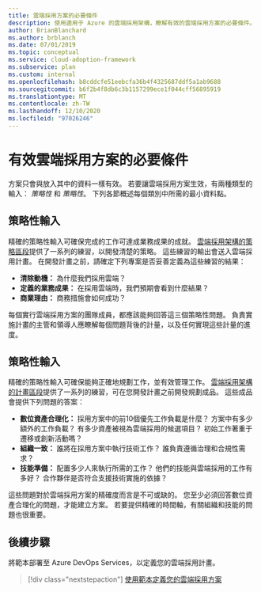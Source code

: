 ```yaml
---
title: 雲端採用方案的必要條件
description: 使用適用于 Azure 的雲端採用架構，瞭解有效的雲端採用方案的必要條件。
author: BrianBlanchard
ms.author: brblanch
ms.date: 07/01/2019
ms.topic: conceptual
ms.service: cloud-adoption-framework
ms.subservice: plan
ms.custom: internal
ms.openlocfilehash: b8cddcfe51eebcfa36b4f4325687ddf5a1ab9688
ms.sourcegitcommit: b6f2b4f8db6c3b1157299ece1f044cff56895919
ms.translationtype: MT
ms.contentlocale: zh-TW
ms.lasthandoff: 12/10/2020
ms.locfileid: "97026246"
---
```

# <a name="prerequisites-for-an-effective-cloud-adoption-plan"></a>有效雲端採用方案的必要條件

方案只會與放入其中的資料一樣有效。 若要讓雲端採用方案生效，有兩種類型的輸入： _策略性_ 和 _策略性_。 下列各節概述每個類別中所需的最小資料點。

## <a name="strategic-inputs"></a>策略性輸入

精確的策略性輸入可確保完成的工作可達成業務成果的成就。 [雲端採用架構的策略區段](../strategy/index.md)提供了一系列的練習，以開發清楚的策略。 這些練習的輸出會送入雲端採用計畫。 在開發計畫之前，請確定下列專案是否妥善定義為這些練習的結果：

- **清除動機：** 為什麼我們採用雲端？
- **定義的業務成果：** 在採用雲端時，我們預期會看到什麼結果？
- **商業理由：** 商務措施會如何成功？

每個實行雲端採用方案的團隊成員，都應該能夠回答這三個策略性問題。 負責實施計畫的主管和領導人應瞭解每個問題背後的計量，以及任何實現這些計量的進度。

## <a name="tactical-inputs"></a>策略性輸入

精確的策略性輸入可確保能夠正確地規劃工作，並有效管理工作。 [雲端採用架構的計畫區段](./index.md)提供了一系列的練習，可在您開發計畫之前開發規劃成品。 這些成品會提供下列問題的答案：

- **數位資產合理化：** 採用方案中的前10個優先工作負載是什麼？ 方案中有多少額外的工作負載？ 有多少資產被視為雲端採用的候選項目？ 初始工作著重于遷移或創新活動嗎？
- **組織一致：** 誰將在採用方案中執行技術工作？ 誰負責遵循治理和合規性需求？
- **技能準備：** 配置多少人來執行所需的工作？ 他們的技能與雲端採用的工作有多好？ 合作夥伴是否符合支援技術實施的依據？

這些問題對於雲端採用方案的精確度而言是不可或缺的。 您至少必須回答數位資產合理化的問題，才能建立方案。 若要提供精確的時間軸，有關組織和技能的問題也很重要。

## <a name="next-steps"></a>後續步驟

將範本部署至 Azure DevOps Services，以定義您的雲端採用計畫。

> [!div class="nextstepaction"]
> [使用範本定義您的雲端採用方案](./template.md)
